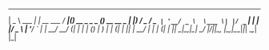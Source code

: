 

  ____          _             ____  _                  _           
 |  _ \ ___  __| |_ __ ___   / ___|(_) __ _ _   _  ___(_)_ __ __ _ 
 | |_) / _ \/ _` | '__/ _ \  \___ \| |/ _` | | | |/ _ \ | '__/ _` |
 |  __/  __/ (_| | | | (_) |  ___) | | (_| | |_| |  __/ | | | (_| |
 |_|   \___|\__,_|_|  \___/  |____/|_|\__, |\__,_|\___|_|_|  \__,_|
                                         |_|                       

